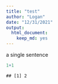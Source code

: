 ```yaml
---
title: "test"
author: "Logan"
date: "12/31/2021"
output: 
  html_document: 
    keep_md: yes
---
```


a single sentence


```r
1+1
```

```
## [1] 2
```

